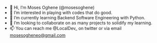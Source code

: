 - 👋 Hi, I’m Moses Oghene (@mosesoghene)
- 👀 I’m interested in playing with codes that do good.
- 🌱 I’m currently learning Backend Software Engineering with Python.
- 💞️ I’m looking to collaborate on as many projects to solidify my learning.
- 📫 You can reach me @LocalDev_ on twitter or via email mosesogheneo@gmail.com

<!---
mosesoghene/mosesoghene is a ✨ special ✨ repository because its `README.md` (this file) appears on your GitHub profile.
You can click the Preview link to take a look at your changes.
--->
